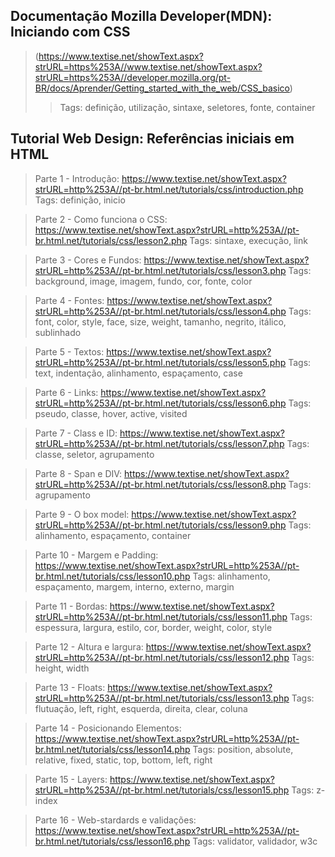 ## Documentação Mozilla Developer(MDN): Iniciando com CSS
> (https://www.textise.net/showText.aspx?strURL=https%253A//www.textise.net/showText.aspx?strURL=https%253A//developer.mozilla.org/pt-BR/docs/Aprender/Getting_started_with_the_web/CSS_basico)
>> Tags: definição, utilização, sintaxe, seletores, fonte, container


## Tutorial Web Design: Referências iniciais em HTML
> Parte 1 - Introdução: https://www.textise.net/showText.aspx?strURL=http%253A//pt-br.html.net/tutorials/css/introduction.php
Tags: definição, inicio

> Parte 2 - Como funciona o CSS: https://www.textise.net/showText.aspx?strURL=http%253A//pt-br.html.net/tutorials/css/lesson2.php
Tags: sintaxe, execução, link

> Parte 3 - Cores e Fundos: https://www.textise.net/showText.aspx?strURL=http%253A//pt-br.html.net/tutorials/css/lesson3.php
Tags: background, image, imagem, fundo, cor, fonte, color

> Parte 4 - Fontes: https://www.textise.net/showText.aspx?strURL=http%253A//pt-br.html.net/tutorials/css/lesson4.php
Tags: font, color, style, face, size, weight, tamanho, negrito, itálico, sublinhado

> Parte 5 - Textos: https://www.textise.net/showText.aspx?strURL=http%253A//pt-br.html.net/tutorials/css/lesson5.php
Tags: text, indentação, alinhamento, espaçamento, case

> Parte 6 - Links: https://www.textise.net/showText.aspx?strURL=http%253A//pt-br.html.net/tutorials/css/lesson6.php
Tags: pseudo, classe, hover, active, visited

> Parte 7 - Class e ID: https://www.textise.net/showText.aspx?strURL=http%253A//pt-br.html.net/tutorials/css/lesson7.php
Tags: classe, seletor, agrupamento

> Parte 8 - Span e DIV: https://www.textise.net/showText.aspx?strURL=http%253A//pt-br.html.net/tutorials/css/lesson8.php
Tags: agrupamento

> Parte 9 - O box model: https://www.textise.net/showText.aspx?strURL=http%253A//pt-br.html.net/tutorials/css/lesson9.php
Tags: alinhamento, espaçamento, container

> Parte 10 - Margem e Padding: https://www.textise.net/showText.aspx?strURL=http%253A//pt-br.html.net/tutorials/css/lesson10.php
Tags: alinhamento, espaçamento, margem, interno, externo, margin

> Parte 11 - Bordas: https://www.textise.net/showText.aspx?strURL=http%253A//pt-br.html.net/tutorials/css/lesson11.php
Tags: espessura, largura, estilo, cor, border, weight, color, style

> Parte 12 - Altura e largura: https://www.textise.net/showText.aspx?strURL=http%253A//pt-br.html.net/tutorials/css/lesson12.php
Tags: height, width

> Parte 13 - Floats: https://www.textise.net/showText.aspx?strURL=http%253A//pt-br.html.net/tutorials/css/lesson13.php
Tags: flutuação, left, right, esquerda, direita, clear, coluna

> Parte 14 - Posicionando Elementos: https://www.textise.net/showText.aspx?strURL=http%253A//pt-br.html.net/tutorials/css/lesson14.php
Tags: position, absolute, relative, fixed, static, top, bottom, left, right

> Parte 15 - Layers: https://www.textise.net/showText.aspx?strURL=http%253A//pt-br.html.net/tutorials/css/lesson15.php
Tags: z-index

> Parte 16 - Web-stardards e validações: https://www.textise.net/showText.aspx?strURL=http%253A//pt-br.html.net/tutorials/css/lesson16.php
Tags: validator, validador, w3c